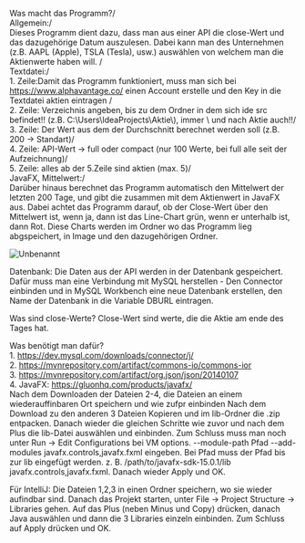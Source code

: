 Was macht das Programm?/</br>
Allgemein:/</br>
	Dieses Programm dient dazu, dass man aus einer API die close-Wert und das dazugehörige Datum auszulesen. 
	Dabei kann man des Unternehmen (z.B. AAPL (Apple), TSLA (Tesla), usw.) auswählen von welchem man die Aktienwerte haben will. /</br>
Textdatei:/</br>
	1. Zeile:Damit das Programm funktioniert, muss man sich bei https://www.alphavantage.co/ einen Account erstelle und den Key in die Textdatei aktien eintragen /</br>
	2. Zeile: Verzeichnis angeben, bis zu dem Ordner in dem sich ide src befindet!! (z.B. C:\\Users\\IdeaProjects\\Aktie\\), immer \\ und nach Aktie auch!!/</br>
	3. Zeile: Der Wert aus dem der Durchschnitt berechnet werden soll (z.B. 200 -> Standart)/</br>
	4. Zeile: API-Wert -> full oder compact (nur 100 Werte, bei full alle seit der Aufzeichnung)/</br>
	5. Zeile: alles ab der 5.Zeile sind aktien (max. 5)/</br>
JavaFX, Mittelwert:/</br>
	Darüber hinaus berechnet das Programm automatisch den Mittelwert der letzten 200 Tage, und gibt die zusammen mit dem Aktienwert 
	in JavaFX aus. Dabei achtet das Programm darauf, ob der Close-Wert über den Mittelwert ist, wenn ja, dann ist das Line-Chart grün,
	wenn er unterhalb ist, dann Rot. Diese Charts werden im Ordner wo das Programm lieg abgspeichert, in Image und den dazugehörigen Ordner.
	
![Unbenannt](https://user-images.githubusercontent.com/59961104/105870063-2c053900-5ff8-11eb-919a-6a57a12e78dd.PNG)

Datenbank:
	Die Daten aus der API werden in der Datenbank gespeichert. Dafür muss man eine Verbindung mit MySQL herstellen - Den Connector einbinden und in MySQL Workbench eine neue 	  Datenbank erstellen, den Name der Datenbank in die Variable DBURL eintragen.  

Was sind close-Werte?
	Close-Wert sind werte, die die Aktie am ende des Tages hat.

Was benötigt man dafür?</br>
	1. https://dev.mysql.com/downloads/connector/j/</br>
	2. https://mvnrepository.com/artifact/commons-io/commons-ior</br>
	3. https://mvnrepository.com/artifact/org.json/json/20140107</br>
	4. JavaFX: https://gluonhq.com/products/javafx/</br>
		Nach dem Downloaden der Dateien 2-4, die Dateien an einem wiederauffinbaren Ort speichern und wie zufpr einbinden
		Nach dem Download zu den anderen 3 Dateien Kopieren und im lib-Ordner die .zip entpacken.
		Danach wieder die gleichen Schritte wie zuvor und nach dem Plus die lib-Datei auswählen und einbinden. Zum Schluss muss man noch unter Run -> Edit Configurations 		  bei VM options.
		--module-path Pfad --add-modules javafx.controls,javafx.fxml   eingeben. Bei Pfad muss der Pfad bis zur lib eingefügt werden.
		z. B. /path/to/javafx-sdk-15.0.1/lib javafx.controls,javafx.fxml. Danach wieder Apply und OK.

Für IntelliJ: 
	Die Dateien 1,2,3 in einen Ordner speichern, wo sie wieder aufindbar sind. Danach das Projekt starten, 
	unter File -> Project Structure -> Libraries gehen. Auf das Plus (neben Minus und Copy) drücken, 
	danach Java auswählen und dann die 3 Libraries einzeln einbinden. Zum Schluss auf Apply drücken und OK.

